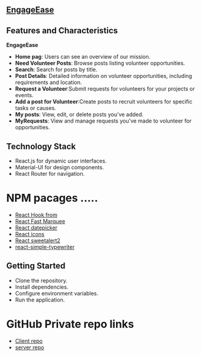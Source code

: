 ## [EngageEase](https://volunteer-management-6ebc4.web.app)


## Features and Characteristics

**EngageEase**
- **Home pag**: Users can see an overview of our mission.
- **Need Volunteer Posts**: Browse posts listing volunteer opportunities.
- **Search**: Search for posts by title.
- **Post Details**: Detailed information on volunteer opportunities, including requirements and location.
- **Request a Volunteer**:Submit requests for volunteers for your projects or events.
- **Add a post for Volunteer**:Create posts to recruit volunteers for specific tasks or causes.
- **My posts**:  View, edit, or delete posts you've added.
- **MyRequests**:  View and manage requests you've made to volunteer for opportunities.

## Technology Stack
 - React.js for dynamic user interfaces.
 - Material-UI  for design components.
 - React Router for navigation.


# NPM pacages .....
- [React Hook from](https://react-hook-form.com)
- [React Fast Marquee](https://www.react-fast-marquee.com)
- [React datepicker](https://reactdatepicker.com)
- [React icons](https://react-icons.github.io/react-icons)
- [React sweetalert2](https://sweetalert2.github.io)
- [react-simple-typewriter](https://github.com/awran5/react-simple-typewriter)


## Getting Started

- Clone the repository.
- Install dependencies.
- Configure environment variables.
- Run the application.


# GitHub Private repo links
- [Client repo](https://github.com/Porgramming-Hero-web-course/b9a11-client-side-w3rashed.git)
- [server repo](https://github.com/Porgramming-Hero-web-course/b9a11-server-side-w3rashed.git)

